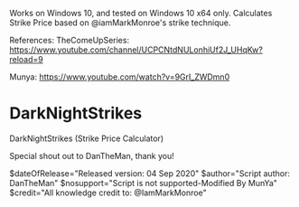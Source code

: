 Works on Windows 10, and tested on Windows 10 x64 only.
Calculates Strike Price based on @iamMarkMonroe's strike technique.

References:
TheComeUpSeries:
https://www.youtube.com/channel/UCPCNtdNULonhiUf2J_UHqKw?reload=9

Munya:
https://www.youtube.com/watch?v=9GrI_ZWDmn0
# DarkNightStrikes
DarkNightStrikes (Strike Price Calculator)

Special shout out to DanTheMan, thank you!

$dateOfRelease="Released version: 04 Sep 2020"
$author="Script author: DanTheMan"
$nosupport="Script is not supported-Modified By MunYa"            
$credit="All knowledge credit to: @IamMarkMonroe" 


